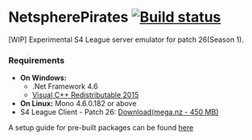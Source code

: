 # NetspherePirates [![Build status](https://ci.appveyor.com/api/projects/status/6p6dlgsq6wowijc2?svg=true)](https://ci.appveyor.com/project/wtfblub/netspherepirates)
[WIP] Experimental S4 League server emulator for patch 26(Season 1).

### Requirements
* **On Windows:**
  * .Net Framework 4.6
  * [Visual C++ Redistributable 2015](https://www.microsoft.com/en-us/download/details.aspx?id=48145)
* **On Linux:** Mono 4.6.0.182 or above
* S4 League Client - Patch 26: [Download(mega.nz - 450 MB)](https://mega.nz/#!TEVG1SQL!8w3prQrfvvGURaKBVsbroA0nqXazlyBc7JePWmLYfIY)

A setup guide for pre-built packages can be found [here](https://github.com/wtfblub/NetspherePirates/wiki/Setup-from-a-pre-built-package)
